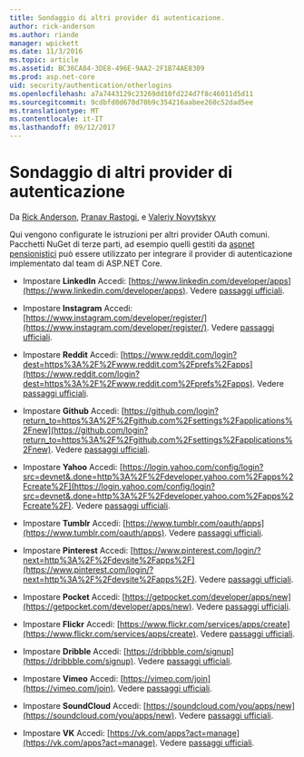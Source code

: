 ```yaml
---
title: Sondaggio di altri provider di autenticazione.
author: rick-anderson
ms.author: riande
manager: wpickett
ms.date: 11/3/2016
ms.topic: article
ms.assetid: BC36CA84-3DE8-496E-9AA2-2F1B74AE8309
ms.prod: asp.net-core
uid: security/authentication/otherlogins
ms.openlocfilehash: a7a7443129c23269dd10fd224d7f8c46011d5d11
ms.sourcegitcommit: 9cdbfd0d670d70b9c354216aabee260c52dad5ee
ms.translationtype: MT
ms.contentlocale: it-IT
ms.lasthandoff: 09/12/2017
---
```

# <a name="short-survey-of-other-authentication-providers"></a>Sondaggio di altri provider di autenticazione

<a name=security-authentication-other-logins></a>

Da [Rick Anderson](https://twitter.com/RickAndMSFT), [Pranav Rastogi](https://github.com/rustd), e [Valeriy Novytskyy](https://github.com/01binary)

Qui vengono configurate le istruzioni per altri provider OAuth comuni. Pacchetti NuGet di terze parti, ad esempio quelli gestiti da [aspnet pensionistici](https://www.nuget.org/packages?q=owners%3Aaspnet-contrib+title%3AOAuth) può essere utilizzato per integrare il provider di autenticazione implementato dal team di ASP.NET Core.

* Impostare **LinkedIn** Accedi: [https://www.linkedin.com/developer/apps](https://www.linkedin.com/developer/apps). Vedere [passaggi ufficiali](https://developer.linkedin.com/docs/oauth2).

* Impostare **Instagram** Accedi: [https://www.instagram.com/developer/register/](https://www.instagram.com/developer/register/). Vedere [passaggi ufficiali](https://www.instagram.com/developer/authentication/).

* Impostare **Reddit** Accedi: [https://www.reddit.com/login?dest=https%3A%2F%2Fwww.reddit.com%2Fprefs%2Fapps](https://www.reddit.com/login?dest=https%3A%2F%2Fwww.reddit.com%2Fprefs%2Fapps). Vedere [passaggi ufficiali](https://github.com/reddit/reddit/wiki/OAuth2-Quick-Start-Example).

* Impostare **Github** Accedi: [https://github.com/login?return_to=https%3A%2F%2Fgithub.com%2Fsettings%2Fapplications%2Fnew](https://github.com/login?return_to=https%3A%2F%2Fgithub.com%2Fsettings%2Fapplications%2Fnew). Vedere [passaggi ufficiali](https://developer.github.com/v3/oauth/).

* Impostare **Yahoo** Accedi: [https://login.yahoo.com/config/login?src=devnet&.done=http%3A%2F%2Fdeveloper.yahoo.com%2Fapps%2Fcreate%2F](https://login.yahoo.com/config/login?src=devnet&.done=http%3A%2F%2Fdeveloper.yahoo.com%2Fapps%2Fcreate%2F). Vedere [passaggi ufficiali](https://developer.yahoo.com/bbauth/user.html).

* Impostare **Tumblr** Accedi: [https://www.tumblr.com/oauth/apps](https://www.tumblr.com/oauth/apps). Vedere [passaggi ufficiali](https://www.tumblr.com/docs/api/v2#auth).

* Impostare **Pinterest** Accedi: [https://www.pinterest.com/login/?next=http%3A%2F%2Fdevsite%2Fapps%2F](https://www.pinterest.com/login/?next=http%3A%2F%2Fdevsite%2Fapps%2F). Vedere [passaggi ufficiali](https://developers.pinterest.com/docs/api/overview/?).

* Impostare **Pocket** Accedi: [https://getpocket.com/developer/apps/new](https://getpocket.com/developer/apps/new). Vedere [passaggi ufficiali](https://getpocket.com/developer/docs/authentication).

* Impostare **Flickr** Accedi: [https://www.flickr.com/services/apps/create](https://www.flickr.com/services/apps/create). Vedere [passaggi ufficiali](https://www.flickr.com/services/api/auth.oauth.html).

* Impostare **Dribble** Accedi: [https://dribbble.com/signup](https://dribbble.com/signup). Vedere [passaggi ufficiali](http://developer.dribbble.com/v1/oauth/).

* Impostare **Vimeo** Accedi: [https://vimeo.com/join](https://vimeo.com/join). Vedere [passaggi ufficiali](https://developer.vimeo.com/api/authentication).

* Impostare **SoundCloud** Accedi: [https://soundcloud.com/you/apps/new](https://soundcloud.com/you/apps/new). Vedere [passaggi ufficiali](https://developers.soundcloud.com/blog/we-love-oauth-2).

* Impostare **VK** Accedi: [https://vk.com/apps?act=manage](https://vk.com/apps?act=manage). Vedere [passaggi ufficiali](https://vk.com/pages?oid=-17680044&p=Authorizing_Sites).
